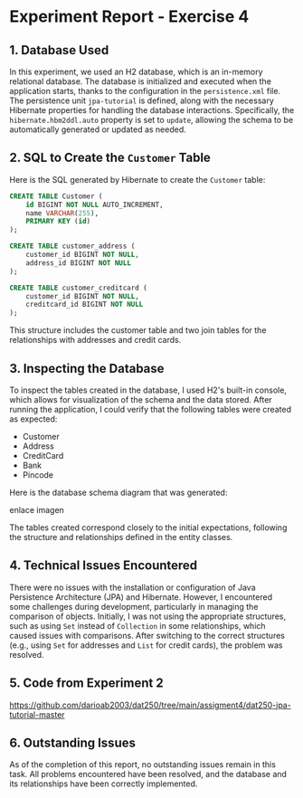 
# Experiment Report - Exercise 4

## 1. Database Used

In this experiment, we used an H2 database, which is an in-memory relational database. 
The database is initialized and executed when the application starts, thanks to the configuration in the `persistence.xml` file. 
The persistence unit `jpa-tutorial` is defined, along with the necessary Hibernate properties for handling the database interactions. 
Specifically, the `hibernate.hbm2ddl.auto` property is set to `update`, allowing the schema to be automatically generated or updated as needed.

## 2. SQL to Create the `Customer` Table

Here is the SQL generated by Hibernate to create the `Customer` table:

```sql
CREATE TABLE Customer (
    id BIGINT NOT NULL AUTO_INCREMENT,
    name VARCHAR(255),
    PRIMARY KEY (id)
);

CREATE TABLE customer_address (
    customer_id BIGINT NOT NULL,
    address_id BIGINT NOT NULL
);

CREATE TABLE customer_creditcard (
    customer_id BIGINT NOT NULL,
    creditcard_id BIGINT NOT NULL
);
```

This structure includes the customer table and two join tables for the relationships with addresses and credit cards.

## 3. Inspecting the Database

To inspect the tables created in the database, I used H2's built-in console, which allows for visualization of the schema and the data stored. After running the application, I could verify that the following tables were created as expected:

- Customer
- Address
- CreditCard
- Bank
- Pincode

Here is the database schema diagram that was generated:

enlace imagen


The tables created correspond closely to the initial expectations, following the structure and relationships defined in the entity classes.

## 4. Technical Issues Encountered

There were no issues with the installation or configuration of Java Persistence Architecture (JPA) and Hibernate. However, I encountered some challenges during development, particularly in managing the comparison of objects. Initially, I was not using the appropriate structures, such as using `Set` instead of `Collection` in some relationships, which caused issues with comparisons. After switching to the correct structures (e.g., using `Set` for addresses and `List` for credit cards), the problem was resolved.

## 5. Code from Experiment 2

https://github.com/darioab2003/dat250/tree/main/assigment4/dat250-jpa-tutorial-master

## 6. Outstanding Issues

As of the completion of this report, no outstanding issues remain in this task. All problems encountered have been resolved, and the database and its relationships have been correctly implemented.
